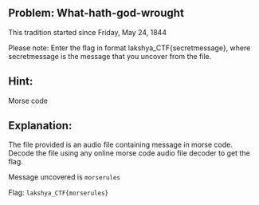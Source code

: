 ## Problem: What-hath-god-wrought

This tradition started since Friday, May 24, 1844

Please note: Enter the flag in format lakshya_CTF{secretmessage}, where secretmessage is the message that you uncover from the file.

## Hint:
Morse code

## Explanation:

The file provided is an audio file containing message in morse code. Decode the file using any online morse code audio file decoder to get the flag.

Message uncovered is `morserules`

Flag: `lakshya_CTF{morserules}`
